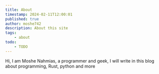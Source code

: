 ```yaml
---
title: About
timestamp: 2024-02-11T12:00:01
published: true
author: moshe742
description: About this site
tags:
    - about
todo:
    - TODO
---
```


Hi, I am Moshe Nahmias, a programmer and geek, I will write in this blog about programming, Rust, python and more

